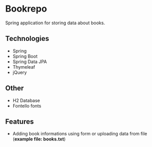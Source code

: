 # Bookrepo

Spring application for storing data about books.

## Technologies

* Spring
* Spring Boot
* Spring Data JPA
* Thymeleaf
* jQuery

## Other

* H2 Database
* Fontello fonts

## Features

* Adding book informations using form or uploading data from file (**example file: books.txt**)
